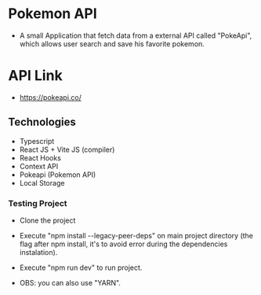 # Pokemon API

- A small Application that fetch data from a external API called "PokeApi", which allows user search and save his favorite pokemon.

# API Link

- https://pokeapi.co/

## Technologies

- Typescript
- React JS + Vite JS (compiler)
- React Hooks
- Context API
- Pokeapi (Pokemon API)
- Local Storage

### Testing Project

- Clone the project
- Execute "npm install --legacy-peer-deps" on main project directory (the flag after npm install, it's to avoid error during the dependencies instalation).
- Execute "npm run dev" to run project.

- OBS: you can also use "YARN".